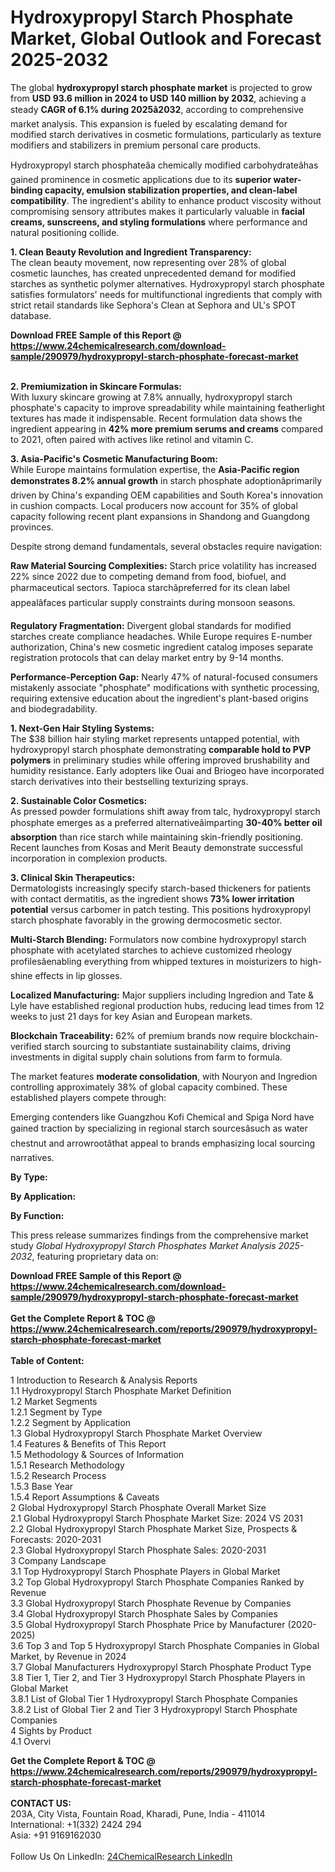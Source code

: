 <h1>Hydroxypropyl Starch Phosphate Market, Global Outlook and Forecast 2025-2032</h1><p>The global <strong>hydroxypropyl starch phosphate market</strong> is projected to grow from <strong>USD 93.6 million in 2024 to USD 140 million by 2032</strong>, achieving a steady <strong>CAGR of 6.1% during 2025â2032</strong>, according to comprehensive market analysis. This expansion is fueled by escalating demand for modified starch derivatives in cosmetic formulations, particularly as texture modifiers and stabilizers in premium personal care products.</p><p>Hydroxypropyl starch phosphateâa chemically modified carbohydrateâhas gained prominence in cosmetic applications due to its <strong>superior water-binding capacity, emulsion stabilization properties, and clean-label compatibility</strong>. The ingredient's ability to enhance product viscosity without compromising sensory attributes makes it particularly valuable in <strong>facial creams, sunscreens, and styling formulations</strong> where performance and natural positioning collide.</p><p><strong>1. Clean Beauty Revolution and Ingredient Transparency:</strong><br>
The clean beauty movement, now representing over 28% of global cosmetic launches, has created unprecedented demand for modified starches as synthetic polymer alternatives. Hydroxypropyl starch phosphate satisfies formulators' needs for multifunctional ingredients that comply with strict retail standards like Sephora's Clean at Sephora and UL's SPOT database.</p><div><b>Download FREE Sample of this Report @ 
            <a href="https://www.24chemicalresearch.com/download-sample/290979/hydroxypropyl-starch-phosphate-forecast-market">
            https://www.24chemicalresearch.com/download-sample/290979/hydroxypropyl-starch-phosphate-forecast-market</a></b></div><br><p><strong>2. Premiumization in Skincare Formulas:</strong><br>
With luxury skincare growing at 7.8% annually, hydroxypropyl starch phosphate's capacity to improve spreadability while maintaining featherlight textures has made it indispensable. Recent formulation data shows the ingredient appearing in <strong>42% more premium serums and creams</strong> compared to 2021, often paired with actives like retinol and vitamin C.</p><p><strong>3. Asia-Pacific's Cosmetic Manufacturing Boom:</strong><br>
While Europe maintains formulation expertise, the <strong>Asia-Pacific region demonstrates 8.2% annual growth</strong> in starch phosphate adoptionâprimarily driven by China's expanding OEM capabilities and South Korea's innovation in cushion compacts. Local producers now account for 35% of global capacity following recent plant expansions in Shandong and Guangdong provinces.</p><p>Despite strong demand fundamentals, several obstacles require navigation:</p><p><strong>Raw Material Sourcing Complexities:</strong> Starch price volatility has increased 22% since 2022 due to competing demand from food, biofuel, and pharmaceutical sectors. Tapioca starchâpreferred for its clean label appealâfaces particular supply constraints during monsoon seasons.</p><p><strong>Regulatory Fragmentation:</strong> Divergent global standards for modified starches create compliance headaches. While Europe requires E-number authorization, China's new cosmetic ingredient catalog imposes separate registration protocols that can delay market entry by 9-14 months.</p><p><strong>Performance-Perception Gap:</strong> Nearly 47% of natural-focused consumers mistakenly associate "phosphate" modifications with synthetic processing, requiring extensive education about the ingredient's plant-based origins and biodegradability.</p><p><strong>1. Next-Gen Hair Styling Systems:</strong><br>
The $38 billion hair styling market represents untapped potential, with hydroxypropyl starch phosphate demonstrating <strong>comparable hold to PVP polymers</strong> in preliminary studies while offering improved brushability and humidity resistance. Early adopters like Ouai and Briogeo have incorporated starch derivatives into their bestselling texturizing sprays.</p><p><strong>2. Sustainable Color Cosmetics:</strong><br>
As pressed powder formulations shift away from talc, hydroxypropyl starch phosphate emerges as a preferred alternativeâimparting <strong>30-40% better oil absorption</strong> than rice starch while maintaining skin-friendly positioning. Recent launches from Kosas and Merit Beauty demonstrate successful incorporation in complexion products.</p><p><strong>3. Clinical Skin Therapeutics:</strong><br>
Dermatologists increasingly specify starch-based thickeners for patients with contact dermatitis, as the ingredient shows <strong>73% lower irritation potential</strong> versus carbomer in patch testing. This positions hydroxypropyl starch phosphate favorably in the growing dermocosmetic sector.</p><p><strong>Multi-Starch Blending:</strong> Formulators now combine hydroxypropyl starch phosphate with acetylated starches to achieve customized rheology profilesâenabling everything from whipped textures in moisturizers to high-shine effects in lip glosses.</p><p><strong>Localized Manufacturing:</strong> Major suppliers including Ingredion and Tate &amp; Lyle have established regional production hubs, reducing lead times from 12 weeks to just 21 days for key Asian and European markets.</p><p><strong>Blockchain Traceability:</strong> 62% of premium brands now require blockchain-verified starch sourcing to substantiate sustainability claims, driving investments in digital supply chain solutions from farm to formula.</p><p>The market features <strong>moderate consolidation</strong>, with Nouryon and Ingredion controlling approximately 38% of global capacity combined. These established players compete through:</p><p>Emerging contenders like Guangzhou Kofi Chemical and Spiga Nord have gained traction by specializing in regional starch sourcesâsuch as water chestnut and arrowrootâthat appeal to brands emphasizing local sourcing narratives.</p><p><strong>By Type:</strong></p><p><strong>By Application:</strong></p><p><strong>By Function:</strong></p><p>This press release summarizes findings from the comprehensive market study <em>Global Hydroxypropyl Starch Phosphates Market Analysis 2025-2032</em>, featuring proprietary data on:</p><div><b>Download FREE Sample of this Report @ 
            <a href="https://www.24chemicalresearch.com/download-sample/290979/hydroxypropyl-starch-phosphate-forecast-market">
            https://www.24chemicalresearch.com/download-sample/290979/hydroxypropyl-starch-phosphate-forecast-market</a></b></div><br><div><b>Get the Complete Report & TOC @ 
            <a href="https://www.24chemicalresearch.com/reports/290979/hydroxypropyl-starch-phosphate-forecast-market">
            https://www.24chemicalresearch.com/reports/290979/hydroxypropyl-starch-phosphate-forecast-market</a></b></div><br>
            <b>Table of Content:</b><p>1 Introduction to Research & Analysis Reports<br />
 1.1 Hydroxypropyl Starch Phosphate Market Definition<br />
 1.2 Market Segments<br />
 1.2.1 Segment by Type<br />
 1.2.2 Segment by Application<br />
 1.3 Global Hydroxypropyl Starch Phosphate Market Overview<br />
 1.4 Features & Benefits of This Report<br />
 1.5 Methodology & Sources of Information<br />
 1.5.1 Research Methodology<br />
 1.5.2 Research Process<br />
 1.5.3 Base Year<br />
 1.5.4 Report Assumptions & Caveats<br />
2 Global Hydroxypropyl Starch Phosphate Overall Market Size<br />
 2.1 Global Hydroxypropyl Starch Phosphate Market Size: 2024 VS 2031<br />
 2.2 Global Hydroxypropyl Starch Phosphate Market Size, Prospects & Forecasts: 2020-2031<br />
 2.3 Global Hydroxypropyl Starch Phosphate Sales: 2020-2031<br />
3 Company Landscape<br />
 3.1 Top Hydroxypropyl Starch Phosphate Players in Global Market<br />
 3.2 Top Global Hydroxypropyl Starch Phosphate Companies Ranked by Revenue<br />
 3.3 Global Hydroxypropyl Starch Phosphate Revenue by Companies<br />
 3.4 Global Hydroxypropyl Starch Phosphate Sales by Companies<br />
 3.5 Global Hydroxypropyl Starch Phosphate Price by Manufacturer (2020-2025)<br />
 3.6 Top 3 and Top 5 Hydroxypropyl Starch Phosphate Companies in Global Market, by Revenue in 2024<br />
 3.7 Global Manufacturers Hydroxypropyl Starch Phosphate Product Type<br />
 3.8 Tier 1, Tier 2, and Tier 3 Hydroxypropyl Starch Phosphate Players in Global Market<br />
 3.8.1 List of Global Tier 1 Hydroxypropyl Starch Phosphate Companies<br />
 3.8.2 List of Global Tier 2 and Tier 3 Hydroxypropyl Starch Phosphate Companies<br />
4 Sights by Product<br />
 4.1 Overvi</p><div><b>Get the Complete Report & TOC @ 
            <a href="https://www.24chemicalresearch.com/reports/290979/hydroxypropyl-starch-phosphate-forecast-market">
            https://www.24chemicalresearch.com/reports/290979/hydroxypropyl-starch-phosphate-forecast-market</a></b></div><br><b>CONTACT US:</b><br>
            203A, City Vista, Fountain Road, Kharadi, Pune, India - 411014<br>
            International: +1(332) 2424 294<br>
            Asia: +91 9169162030 <br><br>
            Follow Us On LinkedIn: <a href="https://www.linkedin.com/company/24chemicalresearch/">24ChemicalResearch LinkedIn</a>